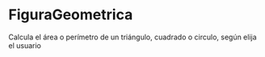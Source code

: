 # FiguraGeometrica
Calcula el área o perímetro de un triángulo, cuadrado o circulo, según elija el usuario
